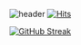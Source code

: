 
![header](https://capsule-render.vercel.app/api?type=waving&color=timeGradient&height=310&section=header&text=%20Welcome%20SeayaGitHub!%20🦈🐥👩‍💻&fontSize=33&fontAlignY=40&fontAlign=70&animation=twinkling)
[![Hits](https://hits.seeyoufarm.com/api/count/incr/badge.svg?url=https%3A%2F%2Fgithub.com%2FSeaya-do&count_bg=%2368007E&title_bg=%23CBCAF3&icon=deno.svg&icon_color=%234C0368&title=hits&edge_flat=false)](https://hits.seeyoufarm.com)

[![GitHub Streak](https://streak-stats.demolab.com?user=Seaya-do&theme=aura&border_radius=40)](https://git.io/streak-stats)

